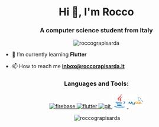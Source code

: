<h1 align="center">Hi 👋, I'm Rocco</h1>
<h3 align="center">A computer science student from Italy</h3>

<p align="center"> <img src="https://komarev.com/ghpvc/?username=roccograpisarda&label=Profile%20views&color=0e75b6&style=flat" alt="roccograpisarda" /> </p>

- 🌱 I’m currently learning **Flutter**

- 📫 How to reach me **inbox@roccorapisarda.it**

<p align="center">
</p>

<h3 align="center">Languages and Tools:</h3>
<p align="center"> <a href="https://firebase.google.com/" target="_blank" rel="noreferrer"> <img src="https://www.vectorlogo.zone/logos/firebase/firebase-icon.svg" alt="firebase" width="40" height="40"/> </a> <a href="https://flutter.dev" target="_blank" rel="noreferrer"> <img src="https://www.vectorlogo.zone/logos/flutterio/flutterio-icon.svg" alt="flutter" width="40" height="40"/> </a> <a href="https://git-scm.com/" target="_blank" rel="noreferrer"> <img src="https://www.vectorlogo.zone/logos/git-scm/git-scm-icon.svg" alt="git" width="40" height="40"/> </a> <a href="https://www.java.com" target="_blank" rel="noreferrer"> <img src="https://raw.githubusercontent.com/devicons/devicon/master/icons/java/java-original.svg" alt="java" width="40" height="40"/> </a> <a href="https://www.mysql.com/" target="_blank" rel="noreferrer"> <img src="https://raw.githubusercontent.com/devicons/devicon/master/icons/mysql/mysql-original-wordmark.svg" alt="mysql" width="40" height="40"/> </a> </p>

<p align ="center">&nbsp;<img align="center" src="https://github-readme-stats.vercel.app/api?username=roccograpisarda&show_icons=true&locale=en" alt="roccograpisarda" /></p>

